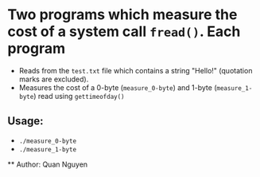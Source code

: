 # Two programs which measure the cost of a system call `fread()`. Each program
* Reads from the `test.txt` file which contains a string "Hello!" (quotation marks are excluded).
* Measures the cost of a 0-byte (`measure_0-byte`) and 1-byte (`measure_1-byte`) read using `gettimeofday()`
## Usage:
* `./measure_0-byte`
* `./measure_1-byte`

** Author: Quan Nguyen